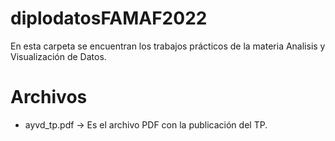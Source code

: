 # diplodatosFAMAF2022

En esta carpeta se encuentran los trabajos prácticos de la materia Analisis y Visualización de Datos.

# Archivos
- ayvd_tp.pdf -> Es el archivo PDF con la publicación del TP.